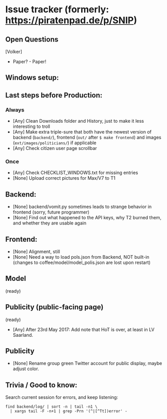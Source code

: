 # Issue tracker (formerly: https://piratenpad.de/p/SNIP)

## Open Questions

[Volker]
- Paper? - Paper!

## Windows setup:

## Last steps before Production:

### Always

- [Any] Clean Downloads folder and History, just to make it less interesting to troll
- [Any] Make extra triple-sure that both have the newest version of backend (`backend/`),
        frontend (`out/` after `$ make frontend`) and images (`ext/images/politicians/`) if applicable
- [Any] Check citizen user page scrollbar

### Once

- [Any] Check CHECKLIST_WINDOWS.txt for missing entries
- [None] Upload correct pictures for Max/V7 to T1

## Backend:

- [None] backend/vomit.py sometimes leads to strange behavior in frontend  (sorry, future programmer)
- [None] Find out what happened to the API keys, why T2 burned them, and whether they are usable again

## Frontend:

- [None] Alignment, still
- [None] Need a way to load pols.json from Backend, NOT built-in
         (changes to coffee/model/model_polis.json are lost upon restart)

## Model

(ready)

## Publicity (public-facing page)

(ready)

- [Any] After 23rd May 2017: Add note that HoT is over, at least in LV Saarland.

## Publicity

- [None] Rename group green Twitter account for public display, maybe adjust color.

## Trivia / Good to know:

Search current session for errors, and keep listening:

    find backend/log/ | sort -n | tail -n1 \
      | xargs tail -F -n+1 | grep -Prn '(^|[^Tt])error' -

